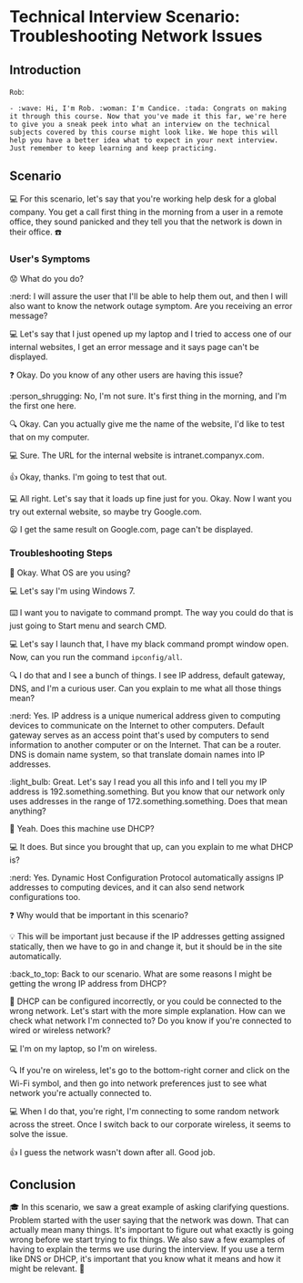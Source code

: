 # Technical Interview Scenario: Troubleshooting Network Issues

## Introduction
`Rob`:

    - :wave: Hi, I'm Rob. :woman: I'm Candice. :tada: Congrats on making it through this course. Now that you've made it this far, we're here to give you a sneak peek into what an interview on the technical subjects covered by this course might look like. We hope this will help you have a better idea what to expect in your next interview. Just remember to keep learning and keep practicing.

## Scenario
:computer: For this scenario, let's say that you're working help desk for a global company. You get a call first thing in the morning from a user in a remote office, they sound panicked and they tell you that the network is down in their office. :telephone:

### User's Symptoms
:worried: What do you do? 

:nerd: I will assure the user that I'll be able to help them out, and then I will also want to know the network outage symptom. Are you receiving an error message?

:computer: Let's say that I just opened up my laptop and I tried to access one of our internal websites, I get an error message and it says page can't be displayed.

:question: Okay. Do you know of any other users are having this issue?

:person_shrugging: No, I'm not sure. It's first thing in the morning, and I'm the first one here.

:mag: Okay. Can you actually give me the name of the website, I'd like to test that on my computer.

:computer: Sure. The URL for the internal website is intranet.companyx.com.

:thumbsup: Okay, thanks. I'm going to test that out.

:computer: All right. Let's say that it loads up fine just for you. Okay. Now I want you try out external website, so maybe try Google.com.

:frowning: I get the same result on Google.com, page can't be displayed.

### Troubleshooting Steps
:thinking: Okay. What OS are you using?

:computer: Let's say I'm using Windows 7.

:keyboard: I want you to navigate to command prompt. The way you could do that is just going to Start menu and search CMD.

:computer: Let's say I launch that, I have my black command prompt window open. Now, can you run the command `ipconfig/all`.

:mag: I do that and I see a bunch of things. I see IP address, default gateway, DNS, and I'm a curious user. Can you explain to me what all those things mean?

:nerd: Yes. IP address is a unique numerical address given to computing devices to communicate on the Internet to other computers. Default gateway serves as an access point that's used by computers to send information to another computer or on the Internet. That can be a router. DNS is domain name system, so that translate domain names into IP addresses.

:light_bulb: Great. Let's say I read you all this info and I tell you my IP address is 192.something.something. But you know that our network only uses addresses in the range of 172.something.something. Does that mean anything?

:thinking: Yeah. Does this machine use DHCP?

:computer: It does. But since you brought that up, can you explain to me what DHCP is?

:nerd: Yes. Dynamic Host Configuration Protocol automatically assigns IP addresses to computing devices, and it can also send network configurations too.

:question: Why would that be important in this scenario?

:bulb: This will be important just because if the IP addresses getting assigned statically, then we have to go in and change it, but it should be in the site automatically.

:back_to_top: Back to our scenario. What are some reasons I might be getting the wrong IP address from DHCP?

:thinking: DHCP can be configured incorrectly, or you could be connected to the wrong network. Let's start with the more simple explanation. How can we check what network I'm connected to? Do you know if you're connected to wired or wireless network?

:computer: I'm on my laptop, so I'm on wireless.

:mag: If you're on wireless, let's go to the bottom-right corner and click on the Wi-Fi symbol, and then go into network preferences just to see what network you're actually connected to.

:computer: When I do that, you're right, I'm connecting to some random network across the street. Once I switch back to our corporate wireless, it seems to solve the issue.

:thumbsup: I guess the network wasn't down after all. Good job.

## Conclusion
:mortar_board: In this scenario, we saw a great example of asking clarifying questions. Problem started with the user saying that the network was down. That can actually mean many things. It's important to figure out what exactly is going wrong before we start trying to fix things. We also saw a few examples of having to explain the terms we use during the interview. If you use a term like DNS or DHCP, it's important that you know what it means and how it might be relevant. :clap:
